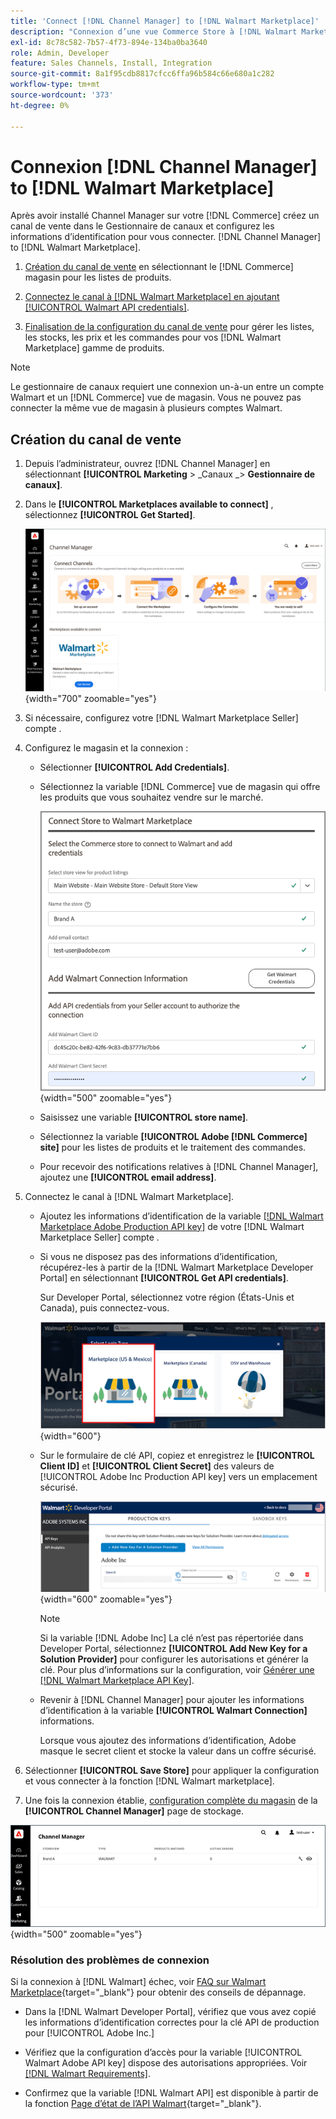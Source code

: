 ```yaml
---
title: 'Connect [!DNL Channel Manager] to [!DNL Walmart Marketplace]'
description: "Connexion d’une vue Commerce Store à [!DNL Walmart Marketplace] pour créer le canal des ventes afin de gérer les listes de produits Commerce, l’inventaire, le prix et les commandes pour les ventes de Walmart Marketplace."
exl-id: 8c78c582-7b57-4f73-894e-134ba0ba3640
role: Admin, Developer
feature: Sales Channels, Install, Integration
source-git-commit: 8a1f95cdb8817cfcc6ffa96b584c66e680a1c282
workflow-type: tm+mt
source-wordcount: '373'
ht-degree: 0%

---
```


# Connexion [!DNL Channel Manager] to [!DNL Walmart Marketplace]

Après avoir installé Channel Manager sur votre [!DNL Commerce] créez un canal de vente dans le Gestionnaire de canaux et configurez les informations d’identification pour vous connecter. [!DNL Channel Manager] to [!DNL Walmart Marketplace].

1. [Création du canal de vente](#create-the-sales-channel) en sélectionnant le [!DNL Commerce] magasin pour les listes de produits.

1. [Connectez le canal à [!DNL Walmart Marketplace] en ajoutant [!UICONTROL Walmart API credentials]](#connect-the-channel-to-walmart-marketplace).

1. [Finalisation de la configuration du canal de vente](#complete-sales-channel-store-setup) pour gérer les listes, les stocks, les prix et les commandes pour vos [!DNL Walmart Marketplace] gamme de produits.

>[!NOTE]
>
>Le gestionnaire de canaux requiert une connexion un-à-un entre un compte Walmart et un [!DNL Commerce] vue de magasin. Vous ne pouvez pas connecter la même vue de magasin à plusieurs comptes Walmart.

## Création du canal de vente

1. Depuis l’administrateur, ouvrez [!DNL Channel Manager] en sélectionnant **[!UICONTROL Marketing** > _Canaux _> **Gestionnaire de canaux]**.

1. Dans le **[!UICONTROL Marketplaces available to connect]** , sélectionnez **[!UICONTROL Get Started]**.

   ![Se connecter à nouveau [!DNL Walmart] stocker dans [!DNL Channel Manager]](assets/channel-manager-home.png){width="700" zoomable="yes"}

1. Si nécessaire, configurez votre [!DNL Walmart Marketplace Seller] compte .

1. Configurez le magasin et la connexion :

   - Sélectionner **[!UICONTROL Add Credentials]**.

   - Sélectionnez la variable [!DNL Commerce] vue de magasin qui offre les produits que vous souhaitez vendre sur le marché.

     ![Configurer la connexion entre [!DNL Commerce] et [!DNL Walmart Marketplace] de [!DNL Channel Manager]](assets/configure-commerce-to-marketplace-connection.png){width="500" zoomable="yes"}

   - Saisissez une variable **[!UICONTROL store name]**.

   - Sélectionnez la variable **[!UICONTROL Adobe [!DNL Commerce] site]** pour les listes de produits et le traitement des commandes.

   - Pour recevoir des notifications relatives à [!DNL Channel Manager], ajoutez une **[!UICONTROL email address]**.

1. Connectez le canal à [!DNL Walmart Marketplace].

   - Ajoutez les informations d’identification de la variable [[!DNL Walmart Marketplace Adobe Production API key]](walmart-requirements.md#generate-a-walmart-marketplace-production-api-key) de votre [!DNL Walmart Marketplace Seller] compte .

   - Si vous ne disposez pas des informations d’identification, récupérez-les à partir de la [!DNL Walmart Marketplace Developer Portal] en sélectionnant **[!UICONTROL Get API credentials]**.

     Sur Developer Portal, sélectionnez votre région (États-Unis et Canada), puis connectez-vous.

     ![[!DNL Walmart Marketplace] connexion au compte](assets/walmart-marketplace-login-page.png){width="600"}

   - Sur le formulaire de clé API, copiez et enregistrez le **[!UICONTROL Client ID]** et **[!UICONTROL Client Secret]** des valeurs de [!UICONTROL Adobe Inc Production API key] vers un emplacement sécurisé.

     ![[!DNL Walmart Marketplace API key] page de configuration](assets/walmart-api-key-management-form.png){width="600" zoomable="yes"}

     >[!NOTE]
     >
     >Si la variable [!DNL Adobe Inc] La clé n’est pas répertoriée dans Developer Portal, sélectionnez **[!UICONTROL Add New Key for a Solution Provider]** pour configurer les autorisations et générer la clé. Pour plus d’informations sur la configuration, voir [Générer une [!DNL Walmart Marketplace API Key]](walmart-requirements.md#generate-a-walmart-marketplace-api-key).

   - Revenir à [!DNL Channel Manager] pour ajouter les informations d’identification à la variable **[!UICONTROL Walmart Connection]** informations.

     Lorsque vous ajoutez des informations d’identification, Adobe masque le secret client et stocke la valeur dans un coffre sécurisé.

1. Sélectionner **[!UICONTROL Save Store]** pour appliquer la configuration et vous connecter à la fonction [!DNL Walmart marketplace].

1. Une fois la connexion établie, [configuration complète du magasin](complete-sales-channel-store-setup.md) de la **[!UICONTROL Channel Manager]** page de stockage.

![Configuration du premier magasin](assets/channel-manager-setup-first-store.png){width="500" zoomable="yes"}

### Résolution des problèmes de connexion

Si la connexion à [!DNL Walmart] échec, voir [FAQ sur Walmart Marketplace](https://developer.walmart.com/faq/us/faq-auth/){target="_blank"} pour obtenir des conseils de dépannage.

- Dans la [!DNL Walmart Developer Portal], vérifiez que vous avez copié les informations d’identification correctes pour la clé API de production pour [!UICONTROL Adobe Inc.]

- Vérifiez que la configuration d’accès pour la variable [!UICONTROL Walmart Adobe API key] dispose des autorisations appropriées. Voir [[!DNL Walmart Requirements]](walmart-requirements.md##generate-a-walmart-marketplace-api-key).

- Confirmez que la variable [!DNL Walmart API] est disponible à partir de la fonction [Page d’état de l’API Walmart](https://developer.walmart.com/us/whats-new/new-api-status-information-now-available/){target="_blank"}.
